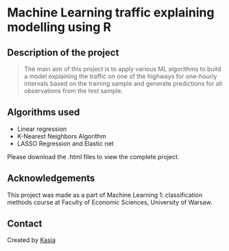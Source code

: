 # Machine Learning traffic explaining modelling using R

## Description of the project
> The main aim of this project is to apply various ML algorithms to build a model explaining the traffic on one of the highways for one-hourly intervals based on the training sample and generate predictions for all observations from the test sample.

## Algorithms used
- Linear regression
- K-Nearest Neighbors Algorithm
- LASSO Regression and Elastic net

Please download the .html files to view the complete project. 

## Acknowledgements
This project was made as a part of Machine Learning 1: classification methods course at Faculty of Economic Sciences, University of Warsaw. 

## Contact
Created by [Kasia](mailto:https://www.katarzyna.jalbrzykowska@gmail.com/)
